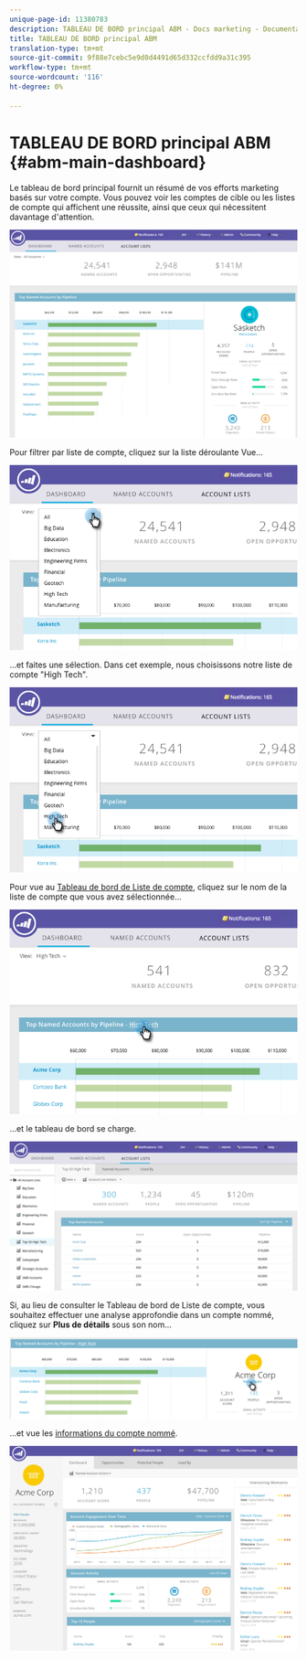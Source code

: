 ```yaml
---
unique-page-id: 11380783
description: TABLEAU DE BORD principal ABM - Docs marketing - Documentation du produit
title: TABLEAU DE BORD principal ABM
translation-type: tm+mt
source-git-commit: 9f88e7cebc5e9d0d4491d65d332ccfdd9a31c395
workflow-type: tm+mt
source-wordcount: '116'
ht-degree: 0%

---
```



# TABLEAU DE BORD principal ABM {#abm-main-dashboard}

Le tableau de bord principal fournit un résumé de vos efforts marketing basés sur votre compte. Vous pouvez voir les comptes de cible ou les listes de compte qui affichent une réussite, ainsi que ceux qui nécessitent davantage d&#39;attention.

![](assets/one.png)

Pour filtrer par liste de compte, cliquez sur la liste déroulante Vue...

![](assets/two.png)

...et faites une sélection. Dans cet exemple, nous choisissons notre liste de compte &quot;High Tech&quot;.

![](assets/three.png)

Pour vue au [Tableau de bord de Liste de compte](/help/marketo/product-docs/target-account-management/measure/account-list-insights.md#account-list-dashboard), cliquez sur le nom de la liste de compte que vous avez sélectionnée...

![](assets/four.png)

...et le tableau de bord se charge.

![](assets/five.png)

Si, au lieu de consulter le Tableau de bord de Liste de compte, vous souhaitez effectuer une analyse approfondie dans un compte nommé, cliquez sur **Plus de détails** sous son nom...

![](assets/six.png)

...et vue les [informations du compte nommé](/help/marketo/product-docs/target-account-management/measure/named-account-insights.md).

![](assets/seven.png)
